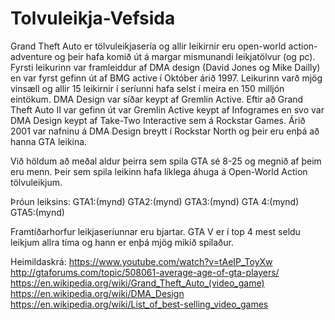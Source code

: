 # Tolvuleikja-Vefsida
Grand Theft Auto er tölvuleikjasería og allir leikirnir eru open-world action-adventure og þeir hafa komið út á margar mismunandi leikjatölvur (og pc). Fyrsti leikurinn var framleiddur af DMA design (David Jones og Mike Dailly) en var fyrst gefinn út af BMG active í Október árið 1997. Leikurinn varð mjög vinsæll og allir 15 leikirnir í seríunni hafa selst í meira en 150 milljón eintökum. DMA Design var síðar keypt af Gremlin Active. Eftir að Grand Theft Auto II var gefinn út var Gremlin Active keypt af Infogrames en svo var DMA Design keypt af Take-Two Interactive sem á Rockstar Games. Árið 2001 var nafninu á DMA Design breytt í Rockstar North og þeir eru enþá að hanna GTA leikina.

Við höldum að meðal aldur þeirra sem spila GTA sé 8-25 og megnið af þeim eru menn. Þeir sem spila leikinn hafa líklega áhuga á Open-World Action tölvuleikjum.

Þróun leiksins:
GTA1:(mynd) GTA2:(mynd) GTA3:(mynd) GTA 4:(mynd) GTA5:(mynd)

Framtíðarhorfur leikjaseríunnar eru bjartar. GTA V er í top 4 mest seldu leikjum allra tíma og hann er enþá mjög mikið spilaður.






















Heimildaskrá:
https://www.youtube.com/watch?v=tAeIP_ToyXw
http://gtaforums.com/topic/508061-average-age-of-gta-players/
https://en.wikipedia.org/wiki/Grand_Theft_Auto_(video_game)
https://en.wikipedia.org/wiki/DMA_Design
https://en.wikipedia.org/wiki/List_of_best-selling_video_games

